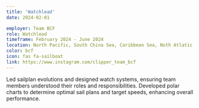 ```yaml
---
title: 'Watchlead'
date: 2024-02-01

employer: Team BCF
role: Watchlead
timeframe: February 2024 - June 2024
location: North Pacific, South China Sea, Caribbean Sea, Noth Atlatic
color: bcf
icon: fas fa-sailboat
link: https://www.instagram.com/clipper_team_bcf
---
```


Led sailplan evolutions and designed watch systems, ensuring team members understood their roles and responsibilities. Developed polar charts to determine optimal sail plans and target speeds, enhancing overall performance.